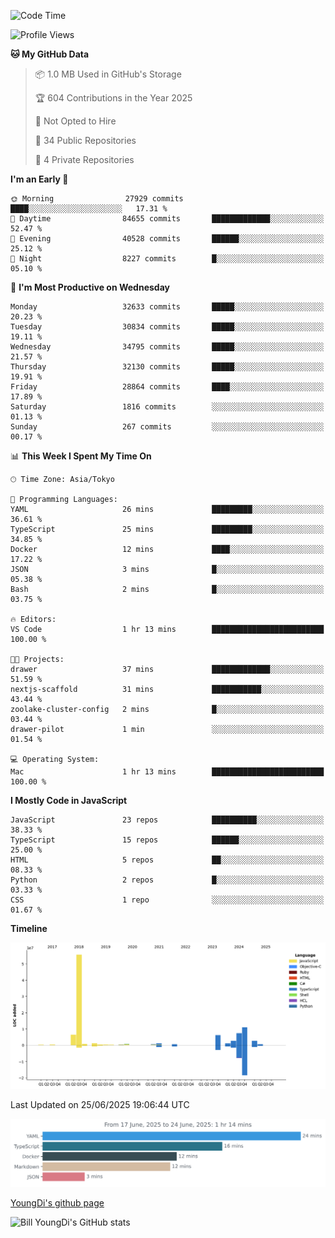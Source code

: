 <!--START_SECTION:waka-->
![Code Time](http://img.shields.io/badge/Code%20Time-1%2C337%20hrs%209%20mins-blue)

![Profile Views](http://img.shields.io/badge/Profile%20Views-0-blue)

**🐱 My GitHub Data** 

> 📦 1.0 MB Used in GitHub's Storage 
 > 
> 🏆 604 Contributions in the Year 2025
 > 
> 🚫 Not Opted to Hire
 > 
> 📜 34 Public Repositories 
 > 
> 🔑 4 Private Repositories 
 > 
**I'm an Early 🐤** 

```text
🌞 Morning                27929 commits       ████░░░░░░░░░░░░░░░░░░░░░   17.31 % 
🌆 Daytime                84655 commits       █████████████░░░░░░░░░░░░   52.47 % 
🌃 Evening                40528 commits       ██████░░░░░░░░░░░░░░░░░░░   25.12 % 
🌙 Night                  8227 commits        █░░░░░░░░░░░░░░░░░░░░░░░░   05.10 % 
```
📅 **I'm Most Productive on Wednesday** 

```text
Monday                   32633 commits       █████░░░░░░░░░░░░░░░░░░░░   20.23 % 
Tuesday                  30834 commits       █████░░░░░░░░░░░░░░░░░░░░   19.11 % 
Wednesday                34795 commits       █████░░░░░░░░░░░░░░░░░░░░   21.57 % 
Thursday                 32130 commits       █████░░░░░░░░░░░░░░░░░░░░   19.91 % 
Friday                   28864 commits       ████░░░░░░░░░░░░░░░░░░░░░   17.89 % 
Saturday                 1816 commits        ░░░░░░░░░░░░░░░░░░░░░░░░░   01.13 % 
Sunday                   267 commits         ░░░░░░░░░░░░░░░░░░░░░░░░░   00.17 % 
```


📊 **This Week I Spent My Time On** 

```text
🕑︎ Time Zone: Asia/Tokyo

💬 Programming Languages: 
YAML                     26 mins             █████████░░░░░░░░░░░░░░░░   36.61 % 
TypeScript               25 mins             █████████░░░░░░░░░░░░░░░░   34.85 % 
Docker                   12 mins             ████░░░░░░░░░░░░░░░░░░░░░   17.22 % 
JSON                     3 mins              █░░░░░░░░░░░░░░░░░░░░░░░░   05.38 % 
Bash                     2 mins              █░░░░░░░░░░░░░░░░░░░░░░░░   03.75 % 

🔥 Editors: 
VS Code                  1 hr 13 mins        █████████████████████████   100.00 % 

🐱‍💻 Projects: 
drawer                   37 mins             █████████████░░░░░░░░░░░░   51.59 % 
nextjs-scaffold          31 mins             ███████████░░░░░░░░░░░░░░   43.44 % 
zoolake-cluster-config   2 mins              █░░░░░░░░░░░░░░░░░░░░░░░░   03.44 % 
drawer-pilot             1 min               ░░░░░░░░░░░░░░░░░░░░░░░░░   01.54 % 

💻 Operating System: 
Mac                      1 hr 13 mins        █████████████████████████   100.00 % 
```

**I Mostly Code in JavaScript** 

```text
JavaScript               23 repos            ██████████░░░░░░░░░░░░░░░   38.33 % 
TypeScript               15 repos            ██████░░░░░░░░░░░░░░░░░░░   25.00 % 
HTML                     5 repos             ██░░░░░░░░░░░░░░░░░░░░░░░   08.33 % 
Python                   2 repos             █░░░░░░░░░░░░░░░░░░░░░░░░   03.33 % 
CSS                      1 repo              ░░░░░░░░░░░░░░░░░░░░░░░░░   01.67 % 
```



**Timeline**

![Lines of Code chart](https://raw.githubusercontent.com/Youngdi/Youngdi/master/assets/bar_graph.png)


 Last Updated on 25/06/2025 19:06:44 UTC
<!--END_SECTION:waka-->

![wakatime](./images/stat.svg)

[YoungDi's github page](https://youngdi.github.io)

![Bill YoungDi's GitHub stats](https://github-readme-stats.vercel.app/api?username=youngdi&count_private=true&show_icons=true)
